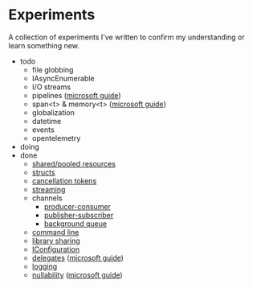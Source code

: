 # Experiments

A collection of experiments I've written to confirm my understanding or learn something new.

- todo
  - file globbing
  - IAsyncEnumerable
  - I/O streams
  - pipelines ([microsoft guide](https://learn.microsoft.com/en-us/dotnet/standard/io/pipelines))
  - span\<t\> & memory\<t\> ([microsoft guide](https://learn.microsoft.com/en-us/dotnet/standard/memory-and-spans/memory-t-usage-guidelines))
  - globalization
  - datetime
  - events
  - opentelemetry
- doing
- done
  - [shared/pooled resources](./PooledResources/)
  - [structs](./StringsInStructs/)
  - [cancellation tokens](./CancelIt/)
  - [streaming](./Streaming/)
  - channels
    - [producer-consumer](./ProducerConsumerChannels/)
    - [publisher-subscriber](./PubSub/)
    - [background queue](./BackgroundQueue/)
  - [command line](./CommandLiner/)
  - [library sharing](./LibrarySharing/)
  - [IConfiguration](./Config/)
  - [delegates](./Delegates/) ([microsoft guide](https://learn.microsoft.com/en-US/dotnet/csharp/programming-guide/delegates/))
  - [logging](./Logging/)
  - [nullability](./Nullability/) ([microsoft guide](https://learn.microsoft.com/en-us/dotnet/csharp/nullable-references))
